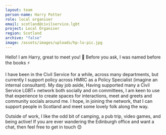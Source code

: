 ```yaml
---
layout: team
person-name: Harry Potter
role: local organiser
email: scotland@civilservice.lgbt
project: Local Organiser
region: Scotland
archive: "false"
image: /assets/images/uploads/hp-lo-pic.jpg
---
```

Hello! I am Harry, great to meet you! 👋 Before you ask, I was named before the books ⚡

I have been in the Civil Service for a while, across many departments, but currently I support policy across HMRC as a Policy Specialist (imagine an internal consultant). My day job aside, Having supported many a Civil Service LGBT+ network both socially and on committees, I am keen to use that experience to create spaces for interactions, meet and greets and community socials around me. I hope, in joining the network, that I can support people in Scotland and meet some lovely folk along the way.

Outside of work, I like the odd bit of camping, a pub trip, video games, and being active! If you are ever wandering the Edinburgh office and want a chat, then feel free to get in touch 😊